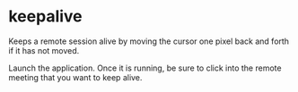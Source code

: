 # keepalive
Keeps a remote session alive by moving the cursor one pixel back and forth if it has not moved.

Launch the application. Once it is running, be sure to click into the remote meeting that you want to keep alive.
